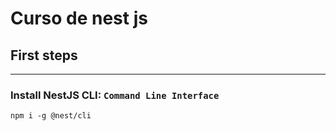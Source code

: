 # Curso de nest js

## First steps
---
### Install NestJS CLI: `Command Line Interface`

~~~
npm i -g @nest/cli
~~~



